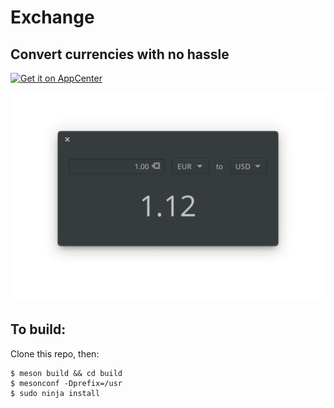 # Exchange
## Convert currencies with no hassle
[![Get it on AppCenter](https://appcenter.elementary.io/badge.svg)](https://appcenter.elementary.io/com.github.brandonlujan.exchange)

![Screenshot](Screenshot.png)

## To build:

Clone this repo, then:

```
$ meson build && cd build
$ mesonconf -Dprefix=/usr
$ sudo ninja install
```
